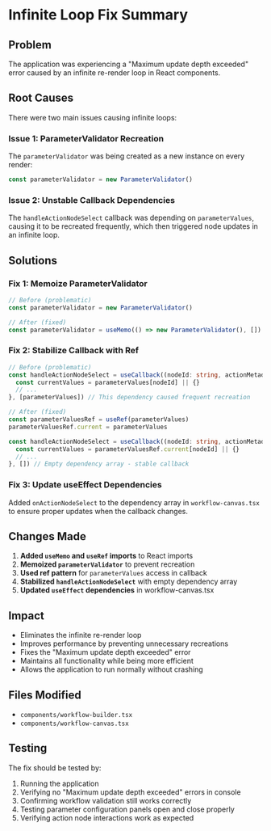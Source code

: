 # Infinite Loop Fix Summary

## Problem
The application was experiencing a "Maximum update depth exceeded" error caused by an infinite re-render loop in React components.

## Root Causes
There were two main issues causing infinite loops:

### Issue 1: ParameterValidator Recreation
The `parameterValidator` was being created as a new instance on every render:

```typescript
const parameterValidator = new ParameterValidator()
```

### Issue 2: Unstable Callback Dependencies
The `handleActionNodeSelect` callback was depending on `parameterValues`, causing it to be recreated frequently, which then triggered node updates in an infinite loop.

## Solutions

### Fix 1: Memoize ParameterValidator
```typescript
// Before (problematic)
const parameterValidator = new ParameterValidator()

// After (fixed)
const parameterValidator = useMemo(() => new ParameterValidator(), [])
```

### Fix 2: Stabilize Callback with Ref
```typescript
// Before (problematic)
const handleActionNodeSelect = useCallback((nodeId: string, actionMetadata: ActionMetadata) => {
  const currentValues = parameterValues[nodeId] || {}
  // ...
}, [parameterValues]) // This dependency caused frequent recreation

// After (fixed)
const parameterValuesRef = useRef(parameterValues)
parameterValuesRef.current = parameterValues

const handleActionNodeSelect = useCallback((nodeId: string, actionMetadata: ActionMetadata) => {
  const currentValues = parameterValuesRef.current[nodeId] || {}
  // ...
}, []) // Empty dependency array - stable callback
```

### Fix 3: Update useEffect Dependencies
Added `onActionNodeSelect` to the dependency array in `workflow-canvas.tsx` to ensure proper updates when the callback changes.

## Changes Made
1. **Added `useMemo` and `useRef` imports** to React imports
2. **Memoized `parameterValidator`** to prevent recreation
3. **Used ref pattern** for `parameterValues` access in callback
4. **Stabilized `handleActionNodeSelect`** with empty dependency array
5. **Updated `useEffect` dependencies** in workflow-canvas.tsx

## Impact
- Eliminates the infinite re-render loop
- Improves performance by preventing unnecessary recreations
- Fixes the "Maximum update depth exceeded" error
- Maintains all functionality while being more efficient
- Allows the application to run normally without crashing

## Files Modified
- `components/workflow-builder.tsx`
- `components/workflow-canvas.tsx`

## Testing
The fix should be tested by:
1. Running the application
2. Verifying no "Maximum update depth exceeded" errors in console
3. Confirming workflow validation still works correctly
4. Testing parameter configuration panels open and close properly
5. Verifying action node interactions work as expected